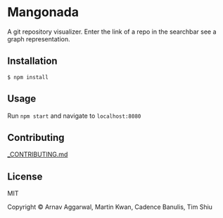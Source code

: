 # Mangonada

A git repository visualizer. Enter the link of a repo in the searchbar see a graph representation.

## Installation

```$ npm install```

## Usage

Run ```npm start``` and navigate to ```localhost:8080```

## Contributing

[_CONTRIBUTING.md](https://github.com/mangonada/mangonada/blob/dev/_CONTRIBUTING.md)

## License

MIT

Copyright &copy; Arnav Aggarwal, Martin Kwan, Cadence Banulis, Tim Shiu
